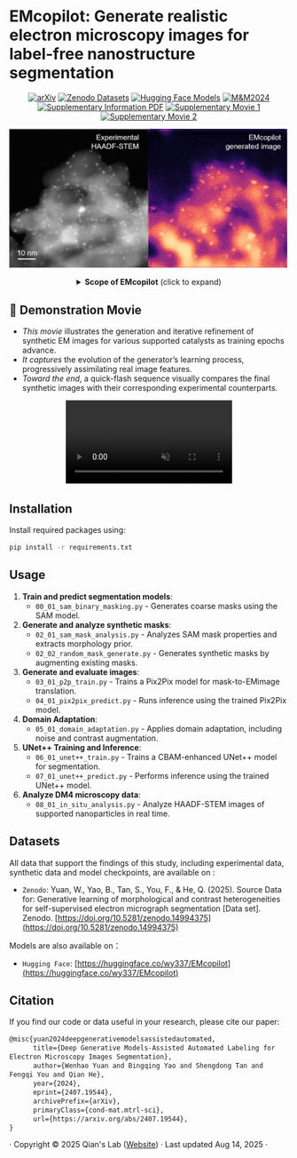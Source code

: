 # EMcopilot: Generate realistic electron microscopy images for label-free nanostructure segmentation

<p align="center">
<a href="https://arxiv.org/abs/2407.19544"><img src="https://img.shields.io/badge/arXiv-2407.19544-b31b1b.svg?logo=arxiv&logoColor=red" alt="arXiv"></a>
<a href="https://doi.org/10.5281/zenodo.14994375"><img src="https://img.shields.io/badge/Datasets-Zenodo-blue.svg?logo=databricks" alt="Zenodo Datasets"></a>
<a href="https://huggingface.co/wy337/EMcopilot"><img src="https://img.shields.io/badge/Models-HuggingFace-yellow.svg?logo=huggingface" alt="Hugging Face Models"></a>
<a href="https://doi.org/10.1093/mam/ozae044.211"><img src="https://img.shields.io/badge/Poster-M&M2024-blue.svg" alt="M&M2024"></a>
<a href="https://github.com/WenhaoYuan337/EMcopilot/blob/main/resources/Supplementary%20Information.pdf"><img src="https://img.shields.io/badge/SI-PDF-lightgrey.svg" alt="Supplementary Information PDF"></a>
<a href="https://github.com/WenhaoYuan337/EMcopilot/blob/main/resources/Supplementary_Movie_1.mp4"><img src="https://img.shields.io/badge/SI-Movie1-lightgrey.svg" alt="Supplementary Movie 1"></a>
<a href="https://github.com/WenhaoYuan337/EMcopilot/blob/main/resources/Supplementary_Movie_2.mp4"><img src="https://img.shields.io/badge/SI-Movie2-lightgrey.svg" alt="Supplementary Movie 2"></a>
</p>

<p align="center">
<a href="https://arxiv.org/abs/2407.19544"><img src="https://github.com/WenhaoYuan337/EMcopilot/blob/main/resources/toc.png" alt="TOC figure" width="800"></a>
</p>

<div align="center">
<details>
<summary><b>Scope of EMcopilot</b> (click to expand)</summary>

| **Category**       | **Coverage** |
|--------------------|--------------|
| **Imaging Modes**  | TEM, STEM, BF, DF, HAADF |
| **Demo Materials** | PtSn-NPs@Al₂O₃, Au-NPs@ZSM-5, Pd-NPs@C，PtSn-Cluster@Al₂O₃, Pt-SACs@C, Pt-SACs@NC, Pd-SACs@NC, Ni-SACs@NC, and Ru-SACs@NC |
| **Applications**   | Semantic segmentation, Particle size distribution, Single-atom/clusters detection |

</details>
</div>


## 🎥 Demonstration Movie
- *This movie* illustrates the generation and iterative refinement of synthetic EM images for various supported catalysts as training epochs advance.  
- *It captures* the evolution of the generator’s learning process, progressively assimilating real image features.  
- *Toward the end*, a quick-flash sequence visually compares the final synthetic images with their corresponding experimental counterparts.

<p align="center">
<video src="https://github.com/user-attachments/assets/6080d6be-b48a-4388-94e3-568ed093c813" 
       autoplay 
       loop 
       muted 
       style="max-width:100%; height:auto;">
  Your browser does not support the video tag.
</video>
</p>


## Installation

Install required packages using:
```bash
pip install -r requirements.txt
```


## Usage

1. **Train and predict segmentation models**:
     * `00_01_sam_binary_masking.py` -  Generates coarse masks using the SAM model.
3. **Generate and analyze synthetic masks**:
     * `02_01_sam_mask_analysis.py` - Analyzes SAM mask properties and extracts morphology prior.
     * `02_02_random_mask_generate.py` - Generates synthetic masks by augmenting existing masks.
5. **Generate and evaluate images**:
     * `03_01_p2p_train.py` - Trains a Pix2Pix model for mask-to-EMimage translation.
     * `04_01_pix2pix_predict.py` - Runs inference using the trained Pix2Pix model.
6. **Domain Adaptation**:
     * `05_01_domain_adaptation.py` - Applies domain adaptation, including noise and contrast augmentation.
7. **UNet++ Training and Inference**:
     * `06_01_unet++_train.py` - Trains a CBAM-enhanced UNet++ model for segmentation.
     * `07_01_unet++_predict.py` - Performs inference using the trained UNet++ model.
8. **Analyze DM4 microscopy data**:
     * `08_01_in_situ_analysis.py` - Analyze HAADF-STEM images of supported nanoparticles in real time.


## Datasets 
All data that support the findings of this study, including experimental data, synthetic data and model checkpoints, are available on :
- `Zenodo`: Yuan, W., Yao, B., Tan, S., You, F., & He, Q. (2025). Source Data for: Generative learning of morphological and contrast heterogeneities for self-supervised electron micrograph segmentation [Data set]. Zenodo. [https://doi.org/10.5281/zenodo.14994375](https://doi.org/10.5281/zenodo.14994375)

Models are also available on：
-  `Hugging Face`: [https://huggingface.co/wy337/EMcopilot](https://huggingface.co/wy337/EMcopilot)

  
## Citation
If you find our code or data useful in your research, please cite our paper:
```
@misc{yuan2024deepgenerativemodelsassistedautomated,
      title={Deep Generative Models-Assisted Automated Labeling for Electron Microscopy Images Segmentation}, 
      author={Wenhao Yuan and Bingqing Yao and Shengdong Tan and Fengqi You and Qian He},
      year={2024},
      eprint={2407.19544},
      archivePrefix={arXiv},
      primaryClass={cond-mat.mtrl-sci},
      url={https://arxiv.org/abs/2407.19544}, 
}
```
· Copyright © 2025 Qian's Lab ([Website](https://heqian.org/)) · Last updated Aug 14, 2025 · 

